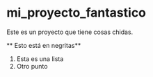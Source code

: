 # mi_proyecto_fantastico
Este es un proyecto que tiene cosas chidas.

** Esto está en negritas**

1. Esta es una lista
2. Otro punto



